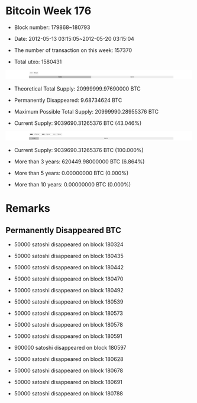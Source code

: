 # Bitcoin Week 176

- Block number: 179868~180793

- Date: 2012-05-13 03:15:05~2012-05-20 03:15:04

- The number of transaction on this week: 157370

- Total utxo: 1580431

![](../images/mined_week176.png)

- Theoretical Total Supply: 20999999.97690000 BTC

- Permanently Disappeared: 9.68734624 BTC

- Maximum Possible Total Supply: 20999990.28955376 BTC

- Current Supply: 9039690.31265376 BTC (43.046%)

![](../images/year_week176.png)


- Current Supply: 9039690.31265376 BTC (100.000%)

- More than 3 years: 620449.98000000 BTC (6.864%)

- More than 5 years: 0.00000000 BTC (0.000%)

- More than 10 years: 0.00000000 BTC (0.000%)

# Remarks

## Permanently Disappeared BTC

- 50000 satoshi disappeared on block 180324

- 50000 satoshi disappeared on block 180435

- 50000 satoshi disappeared on block 180442

- 50000 satoshi disappeared on block 180470

- 50000 satoshi disappeared on block 180492

- 50000 satoshi disappeared on block 180539

- 50000 satoshi disappeared on block 180573

- 50000 satoshi disappeared on block 180578

- 50000 satoshi disappeared on block 180591

- 900000 satoshi disappeared on block 180597

- 50000 satoshi disappeared on block 180628

- 50000 satoshi disappeared on block 180678

- 50000 satoshi disappeared on block 180691

- 50000 satoshi disappeared on block 180788

